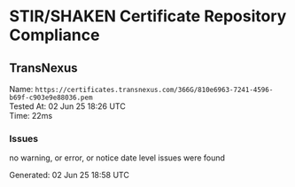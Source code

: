 # STIR/SHAKEN Certificate Repository Compliance

## TransNexus

Name: `https://certificates.transnexus.com/366G/810e6963-7241-4596-b69f-c903e9e88036.pem`\
Tested At: 02 Jun 25 18:26 UTC\
Time: 22ms

### Issues

no warning, or error, or notice date level issues were found

Generated: 02 Jun 25 18:58 UTC
